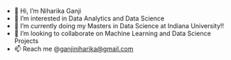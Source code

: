 - 👋 Hi, I’m Niharika Ganji
- 👀 I’m interested in Data Analytics and Data Science
- 🌱 I’m currently doing my Masters in Data Science at Indiana University!!
- 💞️ I’m looking to collaborate on Machine Learning and Data Science Projects
- 📫 Reach me @ganjiniharika@gmail.com

<!---
NiharikaGanji9/NiharikaGanji9 is a ✨ special ✨ repository because its `README.md` (this file) appears on your GitHub profile.
You can click the Preview link to take a look at your changes.
--->
